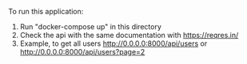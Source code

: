 To run this application:
1. Run "docker-compose up" in this directory
2. Check the api with the same documentation with https://reqres.in/
3. Example, to get all users http://0.0.0.0:8000/api/users or http://0.0.0.0:8000/api/users?page=2